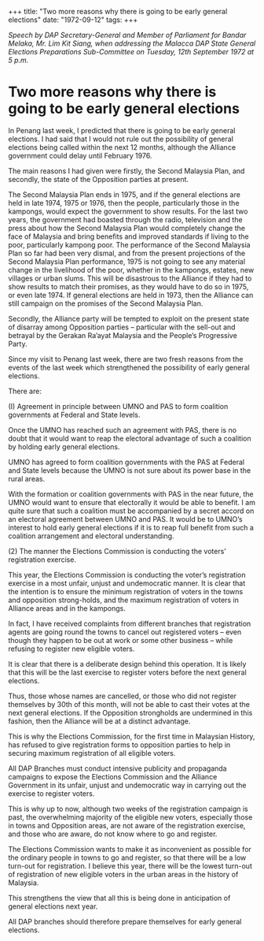 +++ 
title: "Two more reasons why there is going to be early general elections"
date: "1972-09-12"
tags:
+++

_Speech by DAP Secretary-General and Member of Parliament for Bandar Melaka, Mr. Lim Kit Siang, when addressing the Malacca DAP State General Elections Preparations Sub-Committee on Tuesday, 12th September 1972 at 5 p.m._

# Two more reasons why there is going to be early general elections

In Penang last week, I predicted that there is going to be early general elections. I had said that I would not rule out the possibility of general elections being called within the next 12 months, although the Alliance government could delay until February 1976.</u>

The main reasons I had given were firstly, the Second Malaysia Plan, and secondly, the state of the Opposition parties at present.

The Second Malaysia Plan ends in 1975, and if the general elections are held in late 1974, 1975 or 1976, then the people, particularly those in the kampongs, would expect the government to show results. For the last two years, the government had boasted through the radio, television and the press about how the Second Malaysia Plan would completely change the face of Malaysia and bring benefits and improved standards if living to the poor, particularly kampong poor. The performance of the Second Malaysia Plan so far had been very dismal, and from the present projections of the Second Malaysia Plan performance, 1975 is not going to see any material change in the livelihood of the poor, whether in the kampongs, estates, new villages or urban slums. This will be disastrous to the Alliance if they had to show results to match their promises, as they would have to do so in 1975, or even late 1974. If general elections are held in 1973, then the Alliance can still campaign on the promises of the Second Malaysia Plan.

Secondly, the Alliance party will be tempted to exploit on the present state of disarray among Opposition parties – particular with the sell-out and betrayal by the Gerakan Ra’ayat Malaysia and the People’s Progressive Party.

Since my visit to Penang last week, there are two fresh reasons from the events of the last week which strengthened the possibility of early general elections.

There are:

 (I) Agreement in principle between UMNO and PAS to form coalition governments at Federal and State levels.

Once the UMNO has reached such an agreement with PAS, there is no doubt that it would want to reap the electoral advantage of such a coalition by holding early general elections.

UMNO has agreed to form coalition governments with the PAS at Federal and State levels because the UMNO is not sure about its power base in the rural areas.

With the formation or coalition governments with PAS in the near future, the UMNO would want to ensure that electorally it would be able to benefit. I am quite sure that such a coalition must be accompanied by a secret accord on an electoral agreement between UMNO and PAS. It would be to UMNO’s interest to hold early general elections if it is to reap full benefit from such a coalition arrangement and electoral understanding.

(2) The manner the Elections Commission is conducting the voters’ registration exercise.

This year, the Elections Commission is conducting the voter’s registration exercise in a most unfair, unjust and undemocratic manner. It is clear that the intention is to ensure the minimum registration of voters in the towns and opposition strong-holds, and the maximum registration of voters in Alliance areas and in the kampongs.

In fact, I have received complaints from different branches that registration agents are going round the towns to cancel out registered voters – even though they happen to be out at work or some other business – while refusing to register new eligible voters.

It is clear that there is a deliberate design behind this operation. It is likely that this will be the last exercise to register voters before the next general elections.

Thus, those whose names are cancelled, or those who did not register themselves by 30th of this month, will not be able to cast their votes at the next general elections. If the Opposition strongholds are undermined in this fashion, then the Alliance will be at a distinct advantage.

This is why the Elections Commission, for the first time in Malaysian History, has refused to give registration forms to opposition parties to help in securing maximum registration of all eligible voters.

All DAP Branches must conduct intensive publicity and propaganda campaigns to expose the Elections Commission and the Alliance Government in its unfair, unjust and undemocratic way in carrying out the exercise to register voters.

This is why up to now, although two weeks of the registration campaign is past, the overwhelming majority of the eligible new voters, especially those in towns and Opposition areas, are not aware of the registration exercise, and those who are aware, do not know where to go and register.

The Elections Commission wants to make it as inconvenient as possible for the ordinary people in towns to go and register, so that there will be a low turn-out for registration. I believe this year, there will be the lowest turn-out of registration of new eligible voters in the urban areas in the history of Malaysia.

This strengthens the view that all this is being done in anticipation of general elections next year.

All DAP branches should therefore prepare themselves for early general elections.
 
